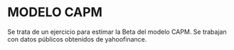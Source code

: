 # MODELO CAPM

Se trata de un ejercicio para estimar la Beta del modelo CAPM.
Se trabajan con datos públicos obtenidos de yahoofinance.

